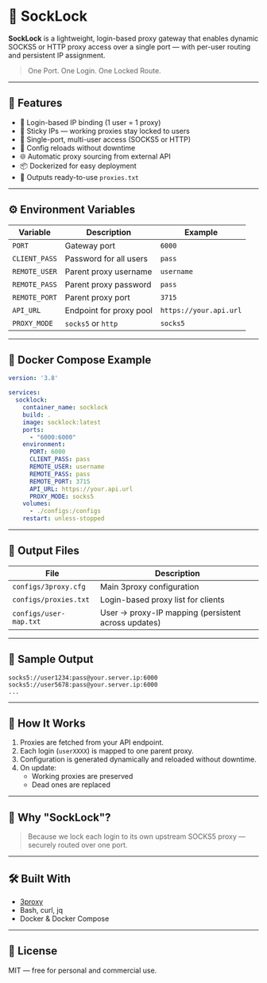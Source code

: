 # 🧦 SockLock

**SockLock** is a lightweight, login-based proxy gateway that enables dynamic SOCKS5 or HTTP proxy access over a single port — with per-user routing and persistent IP assignment.

> One Port. One Login. One Locked Route.

---

## 🚀 Features

- 🔐 Login-based IP binding (1 user = 1 proxy)
- 🔄 Sticky IPs — working proxies stay locked to users
- 🧩 Single-port, multi-user access (SOCKS5 or HTTP)
- 🔁 Config reloads without downtime
- 🌐 Automatic proxy sourcing from external API
- 📦 Dockerized for easy deployment
- 📜 Outputs ready-to-use `proxies.txt`

---

## ⚙️ Environment Variables

| Variable      | Description                                  | Example                |
|---------------|----------------------------------------------|------------------------|
| `PORT`        | Gateway port                                 | `6000`                 |
| `CLIENT_PASS` | Password for all users                       | `pass`                 |
| `REMOTE_USER` | Parent proxy username                        | `username`             |
| `REMOTE_PASS` | Parent proxy password                        | `pass`                 |
| `REMOTE_PORT` | Parent proxy port                            | `3715`                 |
| `API_URL`     | Endpoint for proxy pool                      | `https://your.api.url` |
| `PROXY_MODE`  | `socks5` or `http`                           | `socks5`               |

---

## 🐳 Docker Compose Example

```yaml
version: '3.8'

services:
  socklock:
    container_name: socklock
    build: .
    image: socklock:latest
    ports:
      - "6000:6000"
    environment:
      PORT: 6000
      CLIENT_PASS: pass
      REMOTE_USER: username
      REMOTE_PASS: pass
      REMOTE_PORT: 3715
      API_URL: https://your.api.url
      PROXY_MODE: socks5
    volumes:
      - ./configs:/configs
    restart: unless-stopped
```

---

## 📂 Output Files

| File                   | Description                                    |
|------------------------|------------------------------------------------|
| `configs/3proxy.cfg`   | Main 3proxy configuration                      |
| `configs/proxies.txt`  | Login-based proxy list for clients             |
| `configs/user-map.txt` | User → proxy-IP mapping (persistent across updates) |

---

## 🧪 Sample Output

```
socks5://user1234:pass@your.server.ip:6000
socks5://user5678:pass@your.server.ip:6000
...
```

---

## 🔄 How It Works

1. Proxies are fetched from your API endpoint.
2. Each login (`userXXXX`) is mapped to one parent proxy.
3. Configuration is generated dynamically and reloaded without downtime.
4. On update:
   - Working proxies are preserved
   - Dead ones are replaced

---

## 🧠 Why "SockLock"?

> Because we lock each login to its own upstream SOCKS5 proxy — securely routed over one port.

---

## 🛠 Built With

- [3proxy](https://3proxy.ru/)
- Bash, curl, jq
- Docker & Docker Compose

---

## 📎 License

MIT — free for personal and commercial use.

